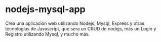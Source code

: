 # nodejs-mysql-app
Crea una aplicación web utilizando Nodejs, Mysql, Express y otras tecnologías de Javascript, que sera un CRUD de nodejs, más un Login y Registro utilizando Mysql, y mucho más.
